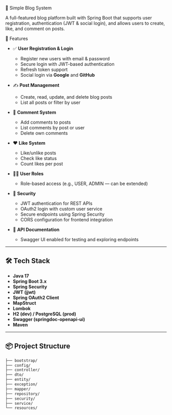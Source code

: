 📝 Simple Blog System

A full-featured blog platform built with Spring Boot that supports user registration,
authentication (JWT & social login), and allows users to create, like, and comment on posts.

 🚀 Features

- ✅ **User Registration & Login**
  - Register new users with email & password
  - Secure login with JWT-based authentication
  - Refresh token support
  - Social login via **Google** and **GitHub**

- ✍️ **Post Management**
  - Create, read, update, and delete blog posts
  - List all posts or filter by user

- 💬 **Comment System**
  - Add comments to posts
  - List comments by post or user
  - Delete own comments

- ❤️ **Like System**
  - Like/unlike posts
  - Check like status
  - Count likes per post

- 🧑‍💼 **User Roles**
  - Role-based access (e.g., USER, ADMIN — can be extended)

- 🔐 **Security**
  - JWT authentication for REST APIs
  - OAuth2 login with custom user service
  - Secure endpoints using Spring Security
  - CORS configuration for frontend integration

- 📜 **API Documentation**
  - Swagger UI enabled for testing and exploring endpoints

---

## 🛠️ Tech Stack

- **Java 17**
- **Spring Boot 3.x**
- **Spring Security**
- **JWT (jjwt)**
- **Spring OAuth2 Client**
- **MapStruct**
- **Lombok**
- **H2 (dev) / PostgreSQL (prod)**
- **Swagger (springdoc-openapi-ui)**
- **Maven**

---

## 📦 Project Structure

```bash
├── bootstrap/
├── config/
├── controller/
├── dto/
├── entity/
├── exception/
├── mapper/
├── repository/
├── security/
├── service/
└── resources/
